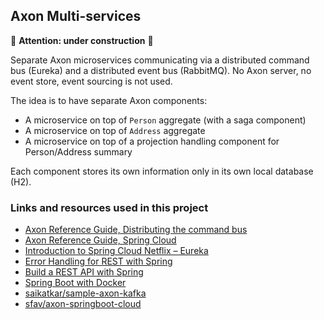 Axon Multi-services
---

:construction: **Attention: under construction** :construction:

Separate Axon microservices communicating via a distributed command bus (Eureka) and a distributed event bus (RabbitMQ).
No Axon server, no event store, event sourcing is not used.

The idea is to have separate Axon components:

- A microservice on top of `Person` aggregate (with a saga component)
- A microservice on top of `Address` aggregate
- A microservice on top of a projection handling component for Person/Address summary

Each component stores its own information only in its own local database (H2).


### Links and resources used in this project

- [Axon Reference Guide, Distributing the command bus](https://docs.axoniq.io/reference-guide/configuring-infrastructure-components/command-processing/command-dispatching#distributing-the-command-bus)
- [Axon Reference Guide, Spring Cloud](https://docs.axoniq.io/reference-guide/extensions/spring-cloud)
- [Introduction to Spring Cloud Netflix – Eureka](https://www.baeldung.com/spring-cloud-netflix-eureka)
- [Error Handling for REST with Spring](https://www.baeldung.com/exception-handling-for-rest-with-spring)
- [Build a REST API with Spring](http://www.canchito-dev.com/public/blog/2017/04/22/build-a-rest-api-with-spring/)
- [Spring Boot with Docker](https://spring.io/guides/gs/spring-boot-docker/)
- [saikatkar/sample-axon-kafka](https://github.com/saikatkar/sample-axon-kafka)
- [sfav/axon-springboot-cloud](https://github.com/sfav/axon-springboot-cloud)
